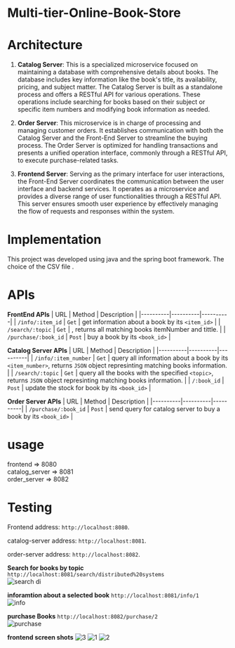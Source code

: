 # Multi-tier-Online-Book-Store

# Architecture
1. **Catalog Server**: This is a specialized microservice focused on maintaining a database with comprehensive details about books. The database includes key information like the book's title, its availability, pricing, and subject matter. The Catalog Server is built as a standalone process and offers a RESTful API for various operations. These operations include searching for books based on their subject or specific item numbers and modifying book information as needed.

2. **Order Server**: This microservice is in charge of processing and managing customer orders. It establishes communication with both the Catalog Server and the Front-End Server to streamline the buying process. The Order Server is optimized for handling transactions and presents a unified operation interface, commonly through a RESTful API, to execute purchase-related tasks.

3. **Frontend Server**: Serving as the primary interface for user interactions, the Front-End Server coordinates the communication between the user interface and backend services. It operates as a microservice and provides a diverse range of user functionalities through a RESTful API. This server ensures smooth user experience by effectively managing the flow of requests and responses within the system.

# Implementation
This project was developed using java and the spring boot framework. The choice of the CSV file .

# APIs
**FrontEnd APIs**
| URL | Method | Description |
|----------|----------|----------|
| `/info/:item_id` | `Get` | get information about a book by its `<item_id>` |
| `/search/:topic` | `Get` | , returns all matching books itemNumber and tittle. |
| `/purchase/:book_id` | `Post` | buy a book by its `<book_id>` |

**Catalog Server APIs** 
| URL | Method | Description |
|----------|----------|----------|
| `/info/:item_number` | `Get` | query all information about a book by its `<item_number>`, returns `JSON` object represinting matching books information. |
| `/search/:topic` | `Get` | query all the books with the specified `<topic>`, returns `JSON` object represinting matching books information. |
| `/:book_id` | `Post` | update the stock for book by its `<book_id>` |

**Order Server APIs** 
| URL | Method | Description |
|----------|----------|----------|
| `/purchase/:book_id` | `Post` | send query for catalog server to buy a book by its `<book_id>` |

# usage
frontend => 8080 <br>
catalog_server => 8081 <br>
order_server => 8082 <br>

# Testing
Frontend address: `http://localhost:8080`.<br>

catalog-server address: `http://localhost:8081`.<br>

order-server address: `http://localhost:8082`.<br>



**Search for books by topic**
`http://localhost:8081/search/distributed%20systems`<br>
![search di](https://github.com/yazan258/DOS-final-project/assets/79420539/6fab067f-229d-43cb-b7f8-b60316b4eec4)

**inforamtion about a selected book**
`http://localhost:8081/info/1`<br>
![info](https://github.com/yazan258/DOS-final-project/assets/79420539/52950ea3-158b-46b7-8c7f-0ab2655f8964)

**purchase Books**
`http://localhost:8082/purchase/2`<br>
![purchase](https://github.com/yazan258/DOS-final-project/assets/79420539/dc606d12-9222-42be-b662-8df9fe1b2f25)

**frontend screen shots**
![3](https://github.com/yazan258/DOS-final-project/assets/79420539/b1c8eb20-bebe-4d72-ac02-dbcba8fc7fd6)
![1](https://github.com/yazan258/DOS-final-project/assets/79420539/4385ecc6-ced4-4617-8a1e-d850972de444)
![2](https://github.com/yazan258/DOS-final-project/assets/79420539/987db3b8-d1fa-48fc-8291-0dfc31ccc6d9)



